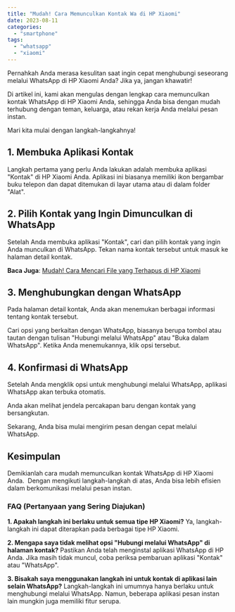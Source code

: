 ```yaml
---
title: "Mudah! Cara Memunculkan Kontak Wa di HP Xiaomi"
date: 2023-08-11
categories: 
  - "smartphone"
tags: 
  - "whatsapp"
  - "xiaomi"
---
```


Pernahkah Anda merasa kesulitan saat ingin cepat menghubungi seseorang melalui WhatsApp di HP Xiaomi Anda? Jika ya, jangan khawatir!

Di artikel ini, kami akan mengulas dengan lengkap cara memunculkan kontak WhatsApp di HP Xiaomi Anda, sehingga Anda bisa dengan mudah terhubung dengan teman, keluarga, atau rekan kerja Anda melalui pesan instan.

Mari kita mulai dengan langkah-langkahnya!

## **1\. Membuka Aplikasi Kontak**

Langkah pertama yang perlu Anda lakukan adalah membuka aplikasi "Kontak" di HP Xiaomi Anda. Aplikasi ini biasanya memiliki ikon bergambar buku telepon dan dapat ditemukan di layar utama atau di dalam folder "Alat".

## **2\. Pilih Kontak yang Ingin Dimunculkan di WhatsApp**

Setelah Anda membuka aplikasi "Kontak", cari dan pilih kontak yang ingin Anda munculkan di WhatsApp. Tekan nama kontak tersebut untuk masuk ke halaman detail kontak.

**Baca Juga**: [Mudah! Cara Mencari File yang Terhapus di HP Xiaomi](https://ajiekusumadhany.com/cara-mencari-file-yang-terhapus-di-hp-xiaomi/)

## **3\. Menghubungkan dengan WhatsApp**

Pada halaman detail kontak, Anda akan menemukan berbagai informasi tentang kontak tersebut.

Cari opsi yang berkaitan dengan WhatsApp, biasanya berupa tombol atau tautan dengan tulisan "Hubungi melalui WhatsApp" atau "Buka dalam WhatsApp". Ketika Anda menemukannya, klik opsi tersebut.

## **4\. Konfirmasi di WhatsApp**

Setelah Anda mengklik opsi untuk menghubungi melalui WhatsApp, aplikasi WhatsApp akan terbuka otomatis.

Anda akan melihat jendela percakapan baru dengan kontak yang bersangkutan.

Sekarang, Anda bisa mulai mengirim pesan dengan cepat melalui WhatsApp.

## **Kesimpulan**

Demikianlah cara mudah memunculkan kontak WhatsApp di HP Xiaomi Anda.  Dengan mengikuti langkah-langkah di atas, Anda bisa lebih efisien dalam berkomunikasi melalui pesan instan.

### **FAQ (Pertanyaan yang Sering Diajukan)**

**1\. Apakah langkah ini berlaku untuk semua tipe HP Xiaomi?** Ya, langkah-langkah ini dapat diterapkan pada berbagai tipe HP Xiaomi.

**2\. Mengapa saya tidak melihat opsi "Hubungi melalui WhatsApp" di halaman kontak?** Pastikan Anda telah menginstal aplikasi WhatsApp di HP Anda. Jika masih tidak muncul, coba periksa pembaruan aplikasi "Kontak" atau "WhatsApp".

**3\. Bisakah saya menggunakan langkah ini untuk kontak di aplikasi lain selain WhatsApp?** Langkah-langkah ini umumnya hanya berlaku untuk menghubungi melalui WhatsApp. Namun, beberapa aplikasi pesan instan lain mungkin juga memiliki fitur serupa.
